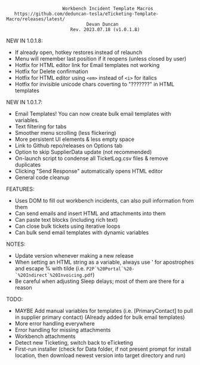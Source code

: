 ```
                     Workbench Incident Template Macros
   https://github.com/deduncan-tesla/eTicketing-Template-Macro/releases/latest/
                              Devan Duncan
                        Rev. 2023.07.18 (v1.0.1.8)
```

NEW IN 1.0.1.8:
-  If already open, hotkey restores instead of relaunch
-  Menu will remember last position if it reopens (unless closed by user)
-  Hotfix for HTML editor link for Email templates not working
-  Hotfix for Delete confirmation
-  Hotfix for HTML editor using `<em>` instead of `<i>` for italics
-  Hotfix for invisible unicode chars coverting to "???????" in HTML templates

NEW IN 1.0.1.7:
-  Email Templates! You can now create bulk email templates with variables.
-  Text filtering for tabs
-  Smoother menu scrolling (less flickering)
-  More persistent UI elements & less empty space
-  Link to Github repo/releases on Options tab
-  Option to skip SupplierData update (not recommended)
-  On-launch script to condense all TicketLog.csv files & remove duplicates
-  Clicking "Send Response" automatically opens HTML editor
-  General code cleanup

FEATURES:
-  Uses DOM to fill out workbench incidents, can also pull information from them
-  Can send emails and insert HTML and attachments into them
-  Can paste text blocks (including rich text)
-  Can close bulk tickets using iterative loops
-  Can bulk send email templates with dynamic variables

NOTES:
-  Update version whenever making a new release
-  When setting an HTML string as a variable, always use &apos; for apostrophes and escape % with tilde (i.e. ``P2P`%20Portal`%20-`%20Indirect`%20Invoicing.pdf``)
-  Be careful when adjusting Sleep delays; most of them are there for a reason

TODO:
-  MAYBE Add manual variables for templates (i.e. [PrimaryContact] to pull in supplier primary contact) (Already added for bulk email templates)
-  More error handling everywhere
-  Error handling for missing attachments
-  Workbench attachments
-  Detect new Ticketing, switch back to eTicketing
-  First-run installer (check for Data folder, if not present prompt for install location, then download newest version into target directory and run)
